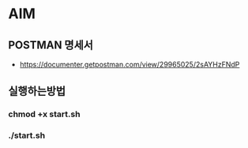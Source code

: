 # AIM

## POSTMAN 명세서

- https://documenter.getpostman.com/view/29965025/2sAYHzFNdP

## 실행하는방법

### chmod +x start.sh

### ./start.sh


